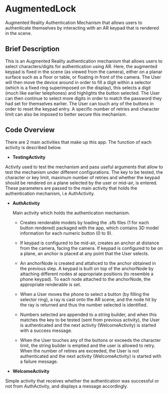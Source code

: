 # AugmentedLock

Augmented Reality Authentication Mechanism that allows users to authenticate themselves by interacting with an AR keypad that is rendered in the scene.

## Brief Description
This is an Augmented Reality authentication mechanism that allows users to select characters/digits for authentication using AR. Here, the augmented keypad is fixed in the scene (as viewed from the camera), either on a planar surface such as a floor or table, or floating in front of the camera. The User will then move the device around in order to fill a digit within a selector (which is a fixed ring superimposed on the display), this selects a digit (much like earlier telephones) and highlights the button selected. The User can then continue to select more digits in order to match the password they had set for themselves earlier. The User can touch any of the buttons in order to reset the keypad entry. A specific number of retries and character limit can also be imposed to better secure this mechanism.

## Code Overview

There are 2 main activities that make up this app. The function of each activity is described below.

* **TestingActivity**

Activity used to test the mechanism and pass useful arguments that allow to test the mechanism under different configurations. The key to be tested, the character or key limit, maximum number of retries and whether the keypad should be rendered on a plane selected by the user or mid-air, is entered. These parameters are passed to the main activity that holds the authentication mechanism, i.e AuthActivity.

* **AuthActivity**

   Main activity which holds the authentication mechanism. 

  * Creates renderable models by loading the .sfb files (1 for each button rendered) packaged with the app, which contains 3D model information for each numeric button (0 to 9). 

  * If keypad is configured to be mid-air, creates an anchor at distance from the camera, facing the camera. If keypad is configured to be on a plane, an anchor is placed at any point that the User selects. 

  * An anchorNode is created and attahced to the anchor obtained in the previous step. A keypad is built on top of the anchorNode by attaching different nodes at appropriate positions (to resemble a phone keypad). To each node attached to the anchorNode, the appropriate renderable is set. 

  * When a User moves the phone to select a button (by filling the selector ring), a ray is cast onto the AR scene, and the node hit by the ray is returned and thus the number selected is identified. 

  * Numbers selected are appended to a string builder, and when this matches the key to be tested (sent from previous activity), the User is authenticated and the next activity (WelcomeActivity) is started with a success message. 

  * When the User touches any of the buttons or exceeds the character limit, the string builder is emptied and the user is allowed to retry. When the number of retires are exceeded, the User is not authenticated and the next activity (WelcomeActivity) is started with a failure message.

* **WelcomeActivity**

Simple activity that receives whether the authentication was successful or not from AuthActivity, and displays a message accordingly.
